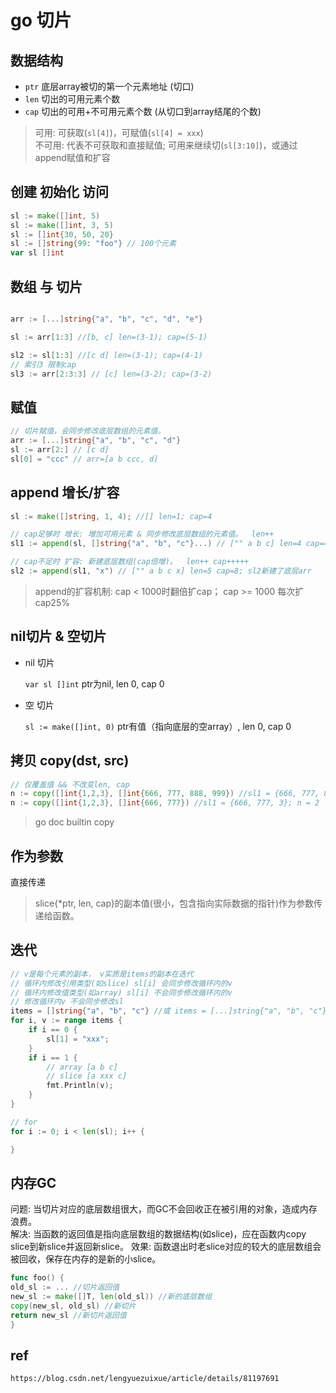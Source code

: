 # go 切片

## 数据结构

- `ptr` 底层array被切的第一个元素地址 (切口)
- `len` 切出的可用元素个数
- `cap` 切出的可用+不可用元素个数 (从切口到array结尾的个数)

> 可用: 可获取(`sl[4]`)，可赋值(`sl[4] = xxx`)  
> 不可用: 代表不可获取和直接赋值; 可用来继续切(`sl[3:10]`)，或通过append赋值和扩容

## 创建 初始化 访问

```go
sl := make([]int, 5)
sl := make([]int, 3, 5)
sl := []int{30, 50, 20}
sl := []string{99: "foo"} // 100个元素
var sl []int
```

## 数组 与 切片

```go

arr := [...]string{"a", "b", "c", "d", "e"}

sl := arr[1:3] //[b, c] len=(3-1); cap=(5-1)

sl2 := sl[1:3] //[c d] len=(3-1); cap=(4-1)
// 索引3 限制cap
sl3 := arr[2:3:3] // [c] len=(3-2); cap=(3-2)
```

## 赋值

```go
// 切片赋值，会同步修改底层数组的元素值。
arr := [...]string{"a", "b", "c", "d"}
sl := arr[2:] // [c d]
sl[0] = "ccc" // arr=[a b ccc, d]
```

## append 增长/扩容

```go
sl := make([]string, 1, 4); //[] len=1; cap=4

// cap足够时 增长: 增加可用元素 & 同步修改底层数组的元素值。  len++
sl1 := append(sl, []string{"a", "b", "c"}...) // ["" a b c] len=4 cap=4; sl&sl1共享底层arr

// cap不足时 扩容: 新建底层数组(cap倍增)。  len++ cap+++++
sl2 := append(sl1, "x") // ["" a b c x] len=5 cap=8; sl2新建了底层arr
```

> append的扩容机制: cap < 1000时翻倍扩cap； cap >= 1000 每次扩cap25%

## nil切片 & 空切片

- nil 切片

  `var sl []int`  ptr为nil, len 0, cap 0  

- 空 切片

  `sl := make([]int, 0)` ptr有值（指向底层的空array）, len 0, cap 0

## 拷贝 copy(dst, src)

```go
// 仅覆盖值 && 不改变len, cap
n := copy([]int{1,2,3}, []int{666, 777, 888, 999}) //sl1 = {666, 777, 888};999 = 3
n := copy([]int{1,2,3}, []int{666, 777}) //sl1 = {666, 777, 3}; n = 2
```

> go doc builtin copy

## 作为参数

直接传递

> slice{*ptr, len, cap}的副本值(很小，包含指向实际数据的指针)作为参数传递给函数。

## 迭代

```go
// v是每个元素的副本， v实质是items的副本在迭代
// 循环内修改引用类型(如slice) sl[i] 会同步修改循环内的v
// 循环内修改值类型(如array) sl[i] 不会同步修改循环内的v
// 修改循环内v 不会同步修改sl
items = []string{"a", "b", "c"} //或 items = [...]string{"a", "b", "c"}
for i, v := range items {
    if i == 0 {
        sl[1] = "xxx";
    }
    if i == 1 {
        // array [a b c]
        // slice [a xxx c]
        fmt.Println(v);
    }
}

// for
for i := 0; i < len(sl); i++ {

}
```

## 内存GC

问题: 当切片对应的底层数组很大，而GC不会回收正在被引用的对象，造成内存浪费。  
解决: 当函数的返回值是指向底层数组的数据结构(如slice)，应在函数内copy slice到新slice并返回新slice。
效果: 函数退出时老slice对应的较大的底层数组会被回收，保存在内存的是新的小slice。

```go
func foo() {
old_sl := ... //切片返回值
new_sl := make([]T, len(old_sl)) //新的底层数组
copy(new_sl, old_sl) //新切片
return new_sl //新切片返回值
}
```

## ref

`https://blog.csdn.net/lengyuezuixue/article/details/81197691`
